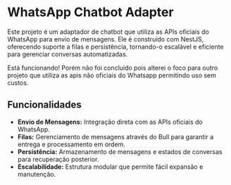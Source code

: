 # WhatsApp Chatbot Adapter

Este projeto é um adaptador de chatbot que utiliza as APIs oficiais do WhatsApp para envio de mensagens. Ele é construído com NestJS, oferecendo suporte a filas e persistência, tornando-o escalável e eficiente para gerenciar conversas automatizadas.

Está funcionando! Porém não foi concluído pois alterei o foco para outro projeto que utiliza as apis não oficiais do Whatsapp permitindo uso sem custos.

## Funcionalidades

- **Envio de Mensagens:** Integração direta com as APIs oficiais do WhatsApp.
- **Filas:** Gerenciamento de mensagens através do Bull para garantir a entrega e processamento em ordem.
- **Persistência:** Armazenamento de mensagens e estados de conversas para recuperação posterior.
- **Escalabilidade:** Estrutura modular que permite fácil expansão e manutenção.
